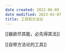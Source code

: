 ```yaml
---
date created: 2022-06-09
date modified: 2023-03-07
title: 工具和方法论
---
```


[[器欲尽其能，必先得其法]]

[[自带方法论的工具]]
